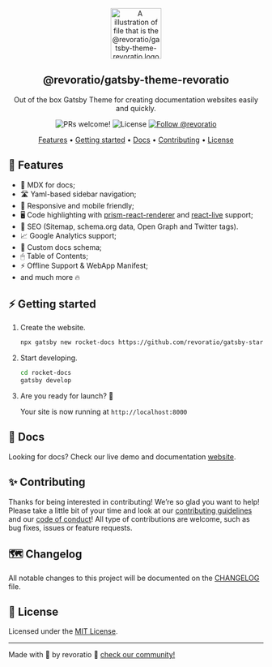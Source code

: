 <p align="center">
  <img src="https://revoratio-cdn.s3-sa-east-1.amazonaws.com/theme-docs.svg" alt="A illustration of file that is the @revoratio/gatsby-theme-revoratio logo" width="100">
</p>

<h2 align="center">
  @revoratio/gatsby-theme-revoratio
</h2>

<p align="center">
  Out of the box Gatsby Theme for creating documentation websites easily and quickly.
</p>

<p align="center">
  <img src="https://img.shields.io/badge/PRs-welcome-%238257E6.svg" alt="PRs welcome!" />

  <img alt="License" src="https://img.shields.io/badge/license-MIT-%238257E6">

  <a href="https://twitter.com/intent/follow?screen_name=revoratio">
    <img src="https://img.shields.io/twitter/follow/revoratio.svg?label=Follow%20@revoratio" alt="Follow @revoratio" />
  </a>
</p>

<p align="center">
  <a href="#-features">Features</a> •
  <a href="#-getting-started">Getting started</a> •
  <a href="#-docs">Docs</a> •
  <a href="#-contributing">Contributing</a> •
  <a href="#-license">License</a>
</p>

## 🚀 Features

- 📝 MDX for docs;
- 🛣 Yaml-based sidebar navigation;
- 📱 Responsive and mobile friendly;
- 🖥 Code highlighting with [prism-react-renderer](https://github.com/FormidableLabs/prism-react-renderer) and [react-live](https://github.com/FormidableLabs/react-live) support;
- 🥇 SEO (Sitemap, schema.org data, Open Graph and Twitter tags).
- 📈 Google Analytics support;
- 📄 Custom docs schema;
- 🖱 Table of Contents;
- ⚡️ Offline Support & WebApp Manifest;
- and much more 🔥

## ⚡️ Getting started

1. Create the website.

   ```sh
   npx gatsby new rocket-docs https://github.com/revoratio/gatsby-starter-rocket-docs
   ```

2. Start developing.

   ```sh
   cd rocket-docs
   gatsby develop
   ```

3. Are you ready for launch? 🚀

   Your site is now running at `http://localhost:8000`

## 📄 Docs

Looking for docs? Check our live demo and documentation [website](https://rocketdocs.netlify.app).

## ✨ Contributing

Thanks for being interested in contributing! We’re so glad you want to help! Please take a little bit of your time and look at our [contributing guidelines](https://github.com/revoratio/gatsby-themes/blob/main/.github/CONTRIBUTING.md) and our
[code of conduct](https://github.com/revoratio/gatsby-themes/blob/main/.github/CODE_OF_CONDUCT.md)! All type of contributions are welcome, such as bug fixes, issues or feature requests.

## 🗺 Changelog

All notable changes to this project will be documented on the [CHANGELOG](https://github.com/revoratio/gatsby-themes/blob/main/%40revoratio/gatsby-theme-revoratio/CHANGELOG.md) file.

## 📝 License

Licensed under the [MIT License](https://github.com/revoratio/gatsby-themes/blob/main/%40revoratio/gatsby-theme-revoratio/LICENSE).

---

Made with 💜 by revoratio :wave: [check our community!](https://discordapp.com/invite/gCRAFhc)
